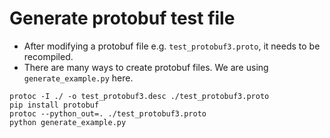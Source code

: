 # Generate protobuf test file

* After modifying a protobuf file e.g. `test_protobuf3.proto`, it needs to be recompiled.
* There are many ways to create protobuf files. We are using `generate_example.py` here.

```shell
protoc -I ./ -o test_protobuf3.desc ./test_protobuf3.proto
pip install protobuf
protoc --python_out=. ./test_protobuf3.proto
python generate_example.py
```
